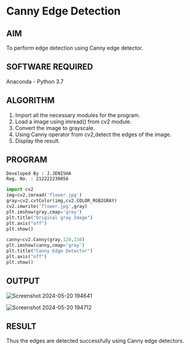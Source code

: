 # Canny Edge Detection
## AIM
To perform edge detection using Canny edge detector.
## SOFTWARE REQUIRED
Anaconda - Python 3.7
## ALGORITHM
1. Import all the necessary modules for the program.
2. Load a image using imread() from cv2 module.
3. Convert the image to grayscale.
4. Using Canny operator from cv2,detect the edges of the image.
5. Display the result.
## PROGRAM
```
Developed By : J.JENISHA
Reg. No. : 212222230056
```
```python
import cv2
img=cv2.imread('flower.jpg')
gray=cv2.cvtColor(img,cv2.COLOR_RGB2GRAY)
cv2.imwrite('flower.jpg',gray)
plt.imshow(gray,cmap='gray')
plt.title("Original gray Image")
plt.axis("off")
plt.show()

canny=cv2.Canny(gray,120,150)
plt.imshow(canny,cmap='gray')
plt.title("Canny Edge Detector")
plt.axis("off")
plt.show()
```

## OUTPUT
![Screenshot 2024-05-20 194641](https://github.com/Jenishajustin/Canny_edge_Detection/assets/119405070/c87691d8-33f5-4259-bd76-89ab601d1dc1)

![Screenshot 2024-05-20 194712](https://github.com/Jenishajustin/Canny_edge_Detection/assets/119405070/438fa2c4-07a6-4bb2-ac8b-78ac7de417d5)

## RESULT
Thus the edges are detected successfully using Canny edge detectors.
